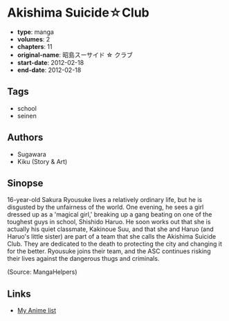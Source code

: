 # Akishima Suicide☆Club

-   **type**: manga
-   **volumes**: 2
-   **chapters**: 11
-   **original-name**: 昭島スーサイド ☆ クラブ
-   **start-date**: 2012-02-18
-   **end-date**: 2012-02-18

## Tags

-   school
-   seinen

## Authors

-   Sugawara
-   Kiku (Story & Art)

## Sinopse

16-year-old Sakura Ryousuke lives a relatively ordinary life, but he is disgusted by the unfairness of the world. One evening, he sees a girl dressed up as a 'magical girl,' breaking up a gang beating on one of the toughest guys in school, Shishido Haruo. He soon works out that she is actually his quiet classmate, Kakinoue Suu, and that she and Haruo (and Haruo's little sister) are part of a team that she calls the Akishima Suicide Club. They are dedicated to the death to protecting the city and changing it for the better. Ryousuke joins their team, and the ASC continues risking their lives against the dangerous thugs and criminals.

(Source: MangaHelpers)

## Links

-   [My Anime list](https://myanimelist.net/manga/47887/Akishima_Suicide%E2%98%86Club)
